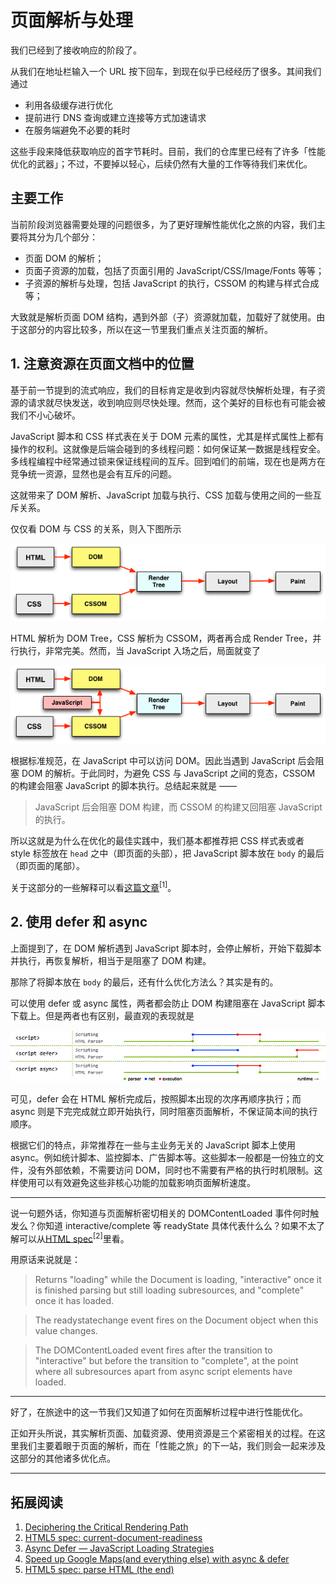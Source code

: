 # 页面解析与处理

我们已经到了接收响应的阶段了。

从我们在地址栏输入一个 URL 按下回车，到现在似乎已经经历了很多。其间我们通过

- 利用各级缓存进行优化
- 提前进行 DNS 查询或建立连接等方式加速请求
- 在服务端避免不必要的耗时

这些手段来降低获取响应的首字节耗时。目前，我们的仓库里已经有了许多「性能优化的武器」；不过，不要掉以轻心，后续仍然有大量的工作等待我们来优化。

## 主要工作

当前阶段浏览器需要处理的问题很多，为了更好理解性能优化之旅的内容，我们主要将其分为几个部分：

- 页面 DOM 的解析；
- 页面子资源的加载，包括了页面引用的 JavaScript/CSS/Image/Fonts 等等；
- 子资源的解析与处理，包括 JavaScript 的执行，CSSOM 的构建与样式合成等；

大致就是解析页面 DOM 结构，遇到外部（子）资源就加载，加载好了就使用。由于这部分的内容比较多，所以在这一节里我们重点关注页面的解析。

## 1. 注意资源在页面文档中的位置

基于前一节提到的流式响应，我们的目标肯定是收到内容就尽快解析处理，有子资源的请求就尽快发送，收到响应则尽快处理。然而，这个美好的目标也有可能会被我们不小心破坏。

JavaScript 脚本和 CSS 样式表在关于 DOM 元素的属性，尤其是样式属性上都有操作的权利。这就像是后端会碰到的多线程问题：如何保证某一数据是线程安全。多线程编程中经常通过锁来保证线程间的互斥。回到咱们的前端，现在也是两方在竞争统一资源，显然也是会有互斥的问题。

这就带来了 DOM 解析、JavaScript 加载与执行、CSS 加载与使用之间的一些互斥关系。

仅仅看 DOM 与 CSS 的关系，则入下图所示

![pipeline for dom and css](./img/pipeline1.png)

HTML 解析为 DOM Tree，CSS 解析为 CSSOM，两者再合成 Render Tree，并行执行，非常完美。然而，当 JavaScript 入场之后，局面就变了

![pipeline for dom and css with js](./img/pipeline2.png)

根据标准规范，在 JavaScript 中可以访问 DOM。因此当遇到 JavaScript 后会阻塞 DOM 的解析。于此同时，为避免 CSS 与 JavaScript 之间的竞态，CSSOM 的构建会阻塞 JavaScript 的脚本执行。总结起来就是 ——

> JavaScript 后会阻塞 DOM 构建，而 CSSOM 的构建又回阻塞 JavaScript 的执行。

所以这就是为什么在优化的最佳实践中，我们基本都推荐把 CSS 样式表或者 style 标签放在 `head` 之中（即页面的头部），把 JavaScript 脚本放在 `body` 的最后（即页面的尾部）。

关于这部分的一些解释可以看[这篇文章](https://calendar.perfplanet.com/2012/deciphering-the-critical-rendering-path/)<sup>[1]</sup>。

## 2. 使用 defer 和 async

上面提到了，在 DOM 解析遇到 JavaScript 脚本时，会停止解析，开始下载脚本并执行，再恢复解析，相当于是阻塞了 DOM 构建。

那除了将脚本放在 `body` 的最后，还有什么优化方法么？其实是有的。

可以使用 defer 或 async 属性，两者都会防止 DOM 构建阻塞在 JavaScript 脚本下载上。但是两者也有区别，最直观的表现就是

![async defer](./img/async-defer.jpeg)

可见，defer 会在 HTML 解析完成后，按照脚本出现的次序再顺序执行；而 async 则是下完完成就立即开始执行，同时阻塞页面解析，不保证简本间的执行顺序。

根据它们的特点，非常推荐在一些与主业务无关的 JavaScript 脚本上使用 async。例如统计脚本、监控脚本、广告脚本等。这些脚本一般都是一份独立的文件，没有外部依赖，不需要访问 DOM，同时也不需要有严格的执行时机限制。这样使用可以有效避免这些非核心功能的加载影响页面解析速度。

---

说一句题外话，你知道与页面解析密切相关的 DOMContentLoaded 事件何时触发么？你知道 interactive/complete 等 readyState 具体代表什么么？如果不太了解可以从[HTML spec](https://html.spec.whatwg.org/multipage/dom.html#current-document-readiness)<sup>[2]</sup>里看。

用原话来说就是：

> Returns "loading" while the Document is loading, "interactive" once it is finished parsing but still loading subresources, and "complete" once it has loaded.

> The readystatechange event fires on the Document object when this value changes.

> The DOMContentLoaded event fires after the transition to "interactive" but before the transition to "complete", at the point where all subresources apart from async script elements have loaded.

---

好了，在旅途中的这一节我们又知道了如何在页面解析过程中进行性能优化。

正如开头所说，其实解析页面、加载资源、使用资源是三个紧密相关的过程。在这里我们主要着眼于页面的解析，而在「性能之旅」的下一站，我们则会一起来涉及这部分的其他诸多优化点。

---

## 拓展阅读

1. [Deciphering the Critical Rendering Path](https://calendar.perfplanet.com/2012/deciphering-the-critical-rendering-path/)
1. [HTML5 spec: current-document-readiness](https://html.spec.whatwg.org/multipage/dom.html#current-document-readiness)
1. [Async Defer — JavaScript Loading Strategies](https://medium.com/@raviroshan.talk/async-defer-javascript-loading-strategies-da489a0ba47e)
1. [Speed up Google Maps(and everything else) with async & defer](https://medium.com/@nikjohn/speed-up-google-maps-and-everything-else-with-async-defer-7b9814efb2b)
1. [HTML5 spec: parse HTML (the end)](https://html.spec.whatwg.org/multipage/parsing.html#the-end)

